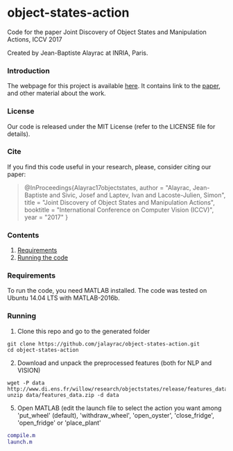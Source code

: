 # object-states-action
Code for the paper Joint Discovery of Object States and Manipulation Actions, ICCV 2017

Created by Jean-Baptiste Alayrac at INRIA, Paris.

### Introduction

The webpage for this project is available [here](http://www.di.ens.fr/willow/research/objectstates/). It contains link to the [paper](http://www.di.ens.fr/willow/research/objectstates/paper.pdf), and other material about the work.

### License

Our code is released under the MIT License (refer to the LICENSE file for details).

### Cite

If you find this code useful in your research, please, consider citing our paper:

> @InProceedings{Alayrac17objectstates,
>    author      = "Alayrac, Jean-Baptiste and Sivic, Josef and Laptev, Ivan and Lacoste-Julien, Simon",
>    title       = "Joint Discovery of Object States and Manipulation Actions",
>    booktitle   = "International Conference on Computer Vision (ICCV)",
>    year        = "2017"
>}

### Contents

  1. [Requirements](#requirements)
  2. [Running the code](#running)

### Requirements

To run the code, you need MATLAB installed.
The code was tested on Ubuntu 14.04 LTS with MATLAB-2016b.

### Running

1) Clone this repo and go to the generated folder
  ```Shell
  git clone https://github.com/jalayrac/object-states-action.git
  cd object-states-action
  ```

2) Download and unpack the preprocessed features (both for NLP and VISION)
  ```Shell
  wget -P data http://www.di.ens.fr/willow/research/objectstates/release/features_data.zip
  unzip data/features_data.zip -d data
  ```

5) Open MATLAB (edit the launch file to select the action you want among 'put_wheel' (default), 'withdraw_wheel', 'open_oyster', 'close_fridge', 'open_fridge' or 'place_plant'

  ```Matlab
  compile.m
  launch.m
  ```
